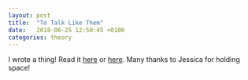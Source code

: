 ```yaml
---
layout: post
title:  "To Talk Like Them"
date:   2018-06-25 12:50:45 +0100
categories: theory
---
```


I wrote a thing! Read it [here](https://fieldworking.net/2018/06/21/to-talk-like-them/) or [here](https://footnotesblog.com/2018/06/25/to-talk-like-them/). Many thanks to Jessica for holding space!
